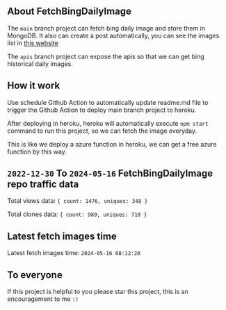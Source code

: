 ## About FetchBingDailyImage

The `main` branch project can fetch bing daily image and store them in MongoDB.
It also can create a post automatically, you can see the images list in [this website](https://oursalbum.netlify.app)

The `apis` branch project can expose the apis so that we can get bing historical daily images.

## How it work

Use schedule Github Action to automatically update readme.md file to trigger the Github Action to deploy main branch project to heroku.

After deploying in heroku, heroku will automatically execute `npm start` command to run this project, so we can fetch the image everyday.

This is like we deploy a azure function in heroku, we can get a free azure function by this way.

## `2022-12-30` To `2024-05-16` FetchBingDailyImage repo traffic data

Total views data: `{ count: 1476, uniques: 348 }`

Total clones data: `{ count: 989, uniques: 710 }`

## Latest fetch images time

Latest fetch images time: `2024-05-16 08:12:20`

## To everyone

If this project is helpful to you please star this project, this is an encouragement to me `:)`



